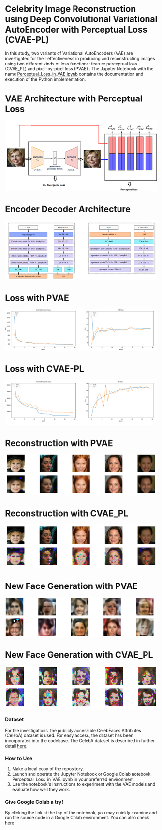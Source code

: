 # Celebrity Image Reconstruction using Deep Convolutional Variational AutoEncoder with Perceptual Loss (CVAE-PL)

In this study, two variants of Variational AutoEncoders (VAE) are investigated for their effectiveness in producing and reconstructing images using two different kinds of loss functions: feature perceptual loss (CVAE_PL) and pixel-by-pixel loss (PVAE) . The Jupyter Notebook with the name [Perceptual_Loss_in_VAE.ipynb](Perceptual_Loss_in_VAE.ipynb) contains the documentation and execution of the Python implementation.

# VAE Architecture with Perceptual Loss
![Autoencoder Network Architecture](images/VAE-with-perceptual-loss-architecture-overview.png)
# Encoder Decoder Architecture
![Autoencoder Network Architecture](images/VAE.png)
# Loss with PVAE
![Autoencoder Network Architecture](images/Loss_VAE.png)
# Loss with CVAE-PL
![Autoencoder Network Architecture](images/Loss_VAE123.png)
# Reconstruction with PVAE
![Autoencoder Network Architecture](images/reconstuction_with_plain_VAE.png)
# Reconstruction with CVAE_PL
![Autoencoder Network Architecture](images/reconstuction_with_VAE_123.png)
# New Face Generation with PVAE
![Autoencoder Network Architecture](images/NewFace_PVAE.png)
# New Face Generation with CVAE_PL
![Autoencoder Network Architecture](images/NewFace_VAE123.png)

### Dataset
For the investigations, the publicly accessible CelebFaces Attributes (CelebA) dataset is used.  For easy access, the dataset has been incorporated into the codebase. The CelebA dataset is described in further detail [here](http://mmlab.ie.cuhk.edu.hk/projects/CelebA.html).

### How to Use
1. Make a local copy of the repository.
2. Launch and operate the Jupyter Notebook or Google Colab notebook [Perceptual_Loss_in_VAE.ipynb](Perceptual_Loss_in_VAE.ipynb) in your preferred environment.
3. Use the notebook's instructions to experiment with the VAE models and evaluate how well they work.

### Give Google Colab a try!
By clicking the link at the top of the notebook, you may quickly examine and run the source code in a Google Colab environment. You can also check [here](http://colab.research.google.com/github/AbhiJeet70/PerceptualLossVAE/blob/main/Perceptual_Loss_in_VAE.ipynb)



 
